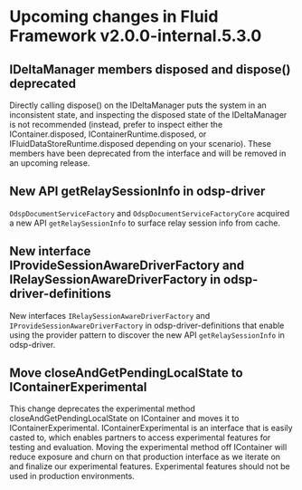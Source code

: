 <!-- THIS IS AN AUTOGENERATED FILE. DO NOT EDIT THIS FILE DIRECTLY. -->

# Upcoming changes in Fluid Framework v2.0.0-internal.5.3.0

## IDeltaManager members disposed and dispose() deprecated

Directly calling dispose() on the IDeltaManager puts the system in an inconsistent state, and inspecting the disposed state of the IDeltaManager is not recommended (instead, prefer to inspect either the IContainer.disposed, IContainerRuntime.disposed, or IFluidDataStoreRuntime.disposed depending on your scenario). These members have been deprecated from the interface and will be removed in an upcoming release.

## New API getRelaySessionInfo in odsp-driver

`OdspDocumentServiceFactory` and `OdspDocumentServiceFactoryCore` acquired a new API `getRelaySessionInfo` to surface relay session info from cache.

## New interface IProvideSessionAwareDriverFactory and IRelaySessionAwareDriverFactory in odsp-driver-definitions

New interfaces `IRelaySessionAwareDriverFactory` and `IProvideSessionAwareDriverFactory` in odsp-driver-definitions that enable using the provider pattern to discover the new API `getRelaySessionInfo` in odsp-driver.

## Move closeAndGetPendingLocalState to IContainerExperimental

This change deprecates the experimental method closeAndGetPendingLocalState on IContainer and moves it to IContainerExperimental. IContainerExperimental is an interface that is easily casted to, which enables partners to access experimental features for testing and evaluation. Moving the experimental method off IContainer will reduce exposure and churn on that production interface as we iterate on and finalize our experimental features. Experimental features should not be used in production environments.
